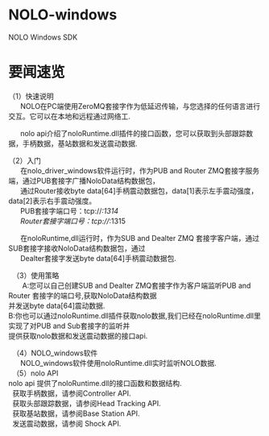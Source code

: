 # NOLO-windows
NOLO Windows SDK
#
# 要闻速览
  （1）快速说明  
       NOLO在PC端使用ZeroMQ套接字作为低延迟传输，与您选择的任何语言进行交互。它可以在本地和远程通过网络工.    
       
       nolo api介绍了noloRuntime.dll插件的接口函数，您可以获取到头部跟踪数据，手柄数据，基站数据和发送震动数据.   
       
  （2）入门  
       在nolo_driver_windows软件运行时，作为PUB and Router ZMQ套接字服务端，通过PUB套接字广播NoloData结构数据包，  
       通过Router接收byte data[64]手柄震动数据包，data[1]表示左手震动强度，data[2]表示右手震动强度。  
       PUB套接字端口号：tcp://*:1314    
       Router套接字端口号：tcp://*:1315  
       
       在noloRuntime,dll运行时，作为SUB and Dealter ZMQ 套接字客户端，通过SUB套接字接收NoloData结构数据包，通过  
       Dealter套接字发送byte data[64]手柄震动数据包.    
         
   （3）使用策略  
        A:您可以自己创建SUB and Dealter ZMQ套接字作为客户端监听PUB and Router 套接字的端口号,获取NoloData结构数据  
          并发送byte data[64]震动数据.   
        B:你也可以通过noloRuntime.dll插件获取nolo数据,我们已经在noloRuntime.dll里实现了对PUB and Sub套接字的监听并  
          提供获取nolo数据和发送震动数据的接口api.  
          
   （4）NOLO_windows软件  
          NOLO_windows软件使用noloRuntime.dll实时监听NOLO数据.   
   （5）nolo API<br>
   nolo api 提供了noloRuntime.dll的接口函数和数据结构.<br>
   获取手柄数据，请参阅Controller API.<br>
   获取头部跟踪数据，请参阅Head Tracking API.<br>
   获取基站数据，请参阅Base Station API.<br>
   发送震动数据，请参阅 Shock API.<br>
#
        
        
